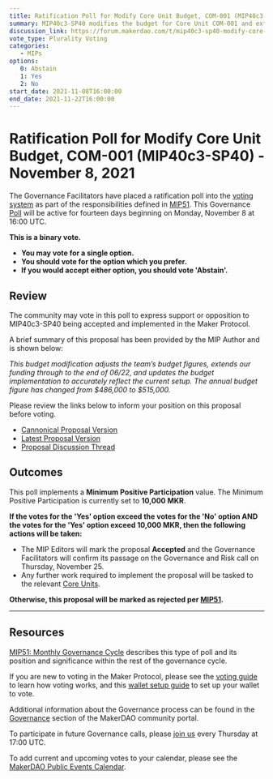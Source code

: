 ```yaml
---
title: Ratification Poll for Modify Core Unit Budget, COM-001 (MIP40c3-SP40) - November 8, 2021
summary: MIP40c3-SP40 modifies the budget for Core Unit COM-001 and extends it through June 2022
discussion_link: https://forum.makerdao.com/t/mip40c3-sp40-modify-core-unit-budget-com-001/10756
vote_type: Plurality Voting
categories:
   - MIPs
options:
   0: Abstain
   1: Yes
   2: No
start_date: 2021-11-08T16:00:00
end_date: 2021-11-22T16:00:00
---
```

# Ratification Poll for Modify Core Unit Budget, COM-001 (MIP40c3-SP40) - November 8, 2021

The Governance Facilitators have placed a ratification poll into the [voting system](https://vote.makerdao.com/polling) as part of the responsibilities defined in [MIP51](https://mips.makerdao.com/mips/details/MIP51). This Governance [Poll](https://community-development.makerdao.com/en/learn/governance/on-chain-gov) will be active for fourteen days beginning on Monday, November 8 at 16:00 UTC.

**This is a binary vote.** 
- **You may vote for a single option.** 
- **You should vote for the option which you prefer.**
- **If you would accept either option, you should vote 'Abstain'.**

## Review

The community may vote in this poll to express support or opposition to MIP40c3-SP40 being accepted and implemented in the Maker Protocol.

A brief summary of this proposal has been provided by the MIP Author and is shown below:

*This budget modification adjusts the team’s budget figures, extends our funding through to the end of 06/22, and updates the budget implementation to accurately reflect the current setup. The annual budget figure has changed from $486,000 to $515,000.*

Please review the links below to inform your position on this proposal before voting.
* [Cannonical Proposal Version](https://github.com/makerdao/mips/blob/1e68595057de5e9d2154a3320ff121ea7ad1f94a/MIP40/MIP40c3-Subproposals/MIP40c3-SP40.md)
* [Latest Proposal Version](https://mips.makerdao.com/mips/details/MIP40c3SP40)
* [Proposal Discussion Thread](https://forum.makerdao.com/t/mip40c3-sp40-modify-core-unit-budget-com-001/10756)

## Outcomes

This poll implements a **Minimum Positive Participation** value. The Minimum Positive Participation is currently set to **10,000 MKR**.

**If the votes for the 'Yes' option exceed the votes for the 'No' option AND the votes for the 'Yes' option exceed 10,000 MKR, then the following actions will be taken:**
* The MIP Editors will mark the proposal **Accepted** and the Governance Facilitators will confirm its passage on the Governance and Risk call on Thursday, November 25.
* Any further work required to implement the proposal will be tasked to the relevant [Core Units](https://mips.makerdao.com/mips/details/MIP38#mip38c2-core-unit-state).

**Otherwise, this proposal will be marked as rejected per [MIP51](https://mips.makerdao.com/mips/details/MIP51#mip51c2-ratification-poll).**

---

## Resources

[MIP51: Monthly Governance Cycle](https://mips.makerdao.com/mips/details/MIP51) describes this type of poll and its position and significance within the rest of the governance cycle.

If you are new to voting in the Maker Protocol, please see the [voting guide](https://community-development.makerdao.com/en/learn/governance/how-voting-works/) to learn how voting works, and this [wallet setup guide](https://community-development.makerdao.com/en/learn/governance/voting-setup/) to set up your wallet to vote.

Additional information about the Governance process can be found in the [Governance](https://community-development.makerdao.com/en/learn/governance) section of the MakerDAO community portal.

To participate in future Governance calls, please [join us](https://github.com/makerdao/community/tree/master/governance/governance-and-risk-meetings) every Thursday at 17:00 UTC.

To add current and upcoming votes to your calendar, please see the [MakerDAO Public Events Calendar](https://calendar.google.com/calendar/embed?src=makerdao.com_3efhm2ghipksegl009ktniomdk%40group.calendar.google.com&ctz=UTC&mode=week&showCalendars=0&showPrint=0).
